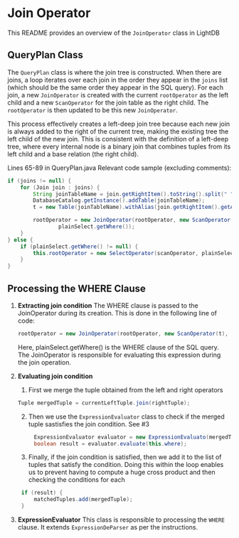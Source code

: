 # Join Operator

This README provides an overview of the `JoinOperator` class in LightDB

## QueryPlan Class

The `QueryPlan` class is where the join tree is constructed. When there are joins, a loop iterates over each join in the order they appear in the `joins` list (which should be the same order they appear in the SQL query). For each join, a new `JoinOperator` is created with the current `rootOperator` as the left child and a new `ScanOperator` for the join table as the right child. The `rootOperator` is then updated to be this new `JoinOperator`.

This process effectively creates a left-deep join tree because each new join is always added to the right of the current tree, making the existing tree the left child of the new join. This is consistent with the definition of a left-deep tree, where every internal node is a binary join that combines tuples from its left child and a base relation (the right child).

Lines 65-89 in QueryPlan.java
Relevant code sample (excluding comments):

```java
if (joins != null) {
    for (Join join : joins) {
        String joinTableName = join.getRightItem().toString().split(" ")[0];
        DatabaseCatalog.getInstance().addTable(joinTableName);
        t = new Table(joinTableName).withAlias(join.getRightItem().getAlias());

        rootOperator = new JoinOperator(rootOperator, new ScanOperator(t),
                plainSelect.getWhere());
    }
} else {
    if (plainSelect.getWhere() != null) {
        this.rootOperator = new SelectOperator(scanOperator, plainSelect);
    }
}
```

## Processing the WHERE Clause

1. **Extracting join condition**
   The WHERE clause is passed to the JoinOperator during its creation. This is done in the following line of code:

   ```java
   rootOperator = new JoinOperator(rootOperator, new ScanOperator(t), plainSelect.getWhere());
   ```

   Here, plainSelect.getWhere() is the WHERE clause of the SQL query. The JoinOperator is responsible for evaluating this expression during the join operation.

2. **Evaluating join condition**
   1. First we merge the tuple obtained from the left and right operators

   ```java
   Tuple mergedTuple = currentLeftTuple.join(rightTuple);
   ```

   2. Then we use the `ExpressionEvaluator` class to check if the merged tuple sastisfies the join condition. See #3
   
   ```java
        ExpressionEvaluator evaluator = new ExpressionEvaluato(mergedTuple);
        boolean result = evaluator.evaluate(this.where);
    ```

   3. Finally, if the join condition is satisfied, then we add it to the list of tuples that satisfy the condition. Doing this within the loop enables us to prevent having to compute a huge cross product and then checking the conditions for each

   ```java
    if (result) {
        matchedTuples.add(mergedTuple);
    }
   ```

3. **ExpressionEvaluator**
   This class is responsible to processing the `WHERE` clause. It extends `ExpressionDeParser` as per the instructions.
